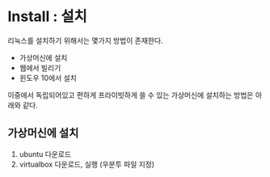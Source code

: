 # Install : 설치

리눅스를 설치하기 위해서는 몇가지 방법이 존재한다. 

- 가상머신에 설치
- 웹에서 빌리기
- 윈도우 10에서 설치

이중에서 독립되어있고 편하게 프라이빗하게 쓸 수 있는 가상머신에 설치하는 방법은 아래와 같다. 



## 가상머신에 설치

1. ubuntu 다운로드 
2. virtualbox 다운로드, 실행 (우분투 파일 지정)

